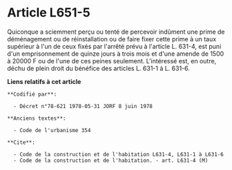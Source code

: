 # Article L651-5

Quiconque a sciemment perçu ou tenté de percevoir indûment une prime de déménagement ou de réinstallation ou de faire fixer
cette prime à un taux supérieur à l'un de ceux fixés par l'arrêté prévu à l'article L. 631-4, est puni d'un emprisonnement de
quinze jours à trois mois et d'une amende de 1500 à 20000 F ou de l'une de ces peines seulement. L'intéressé est, en outre,
déchu de plein droit du bénéfice des articles L. 631-1 à L. 631-6.

**Liens relatifs à cet article**

	**Codifié par**:

	  - Décret n°78-621 1978-05-31 JORF 8 juin 1978

	**Anciens textes**:

	  - Code de l'urbanisme 354

	**Cite**:

	  - Code de la construction et de l'habitation L631-4, L631-1 à L631-6
	  - Code de la construction et de l'habitation. - art. L631-4 (M)
